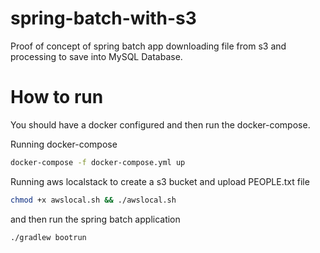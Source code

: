 # spring-batch-with-s3

Proof of concept of spring batch app downloading file from s3 and processing to save into MySQL Database.


# How to run

You should have a docker configured and then run the docker-compose.

Running docker-compose
```bash
docker-compose -f docker-compose.yml up
```

Running aws localstack to create a s3 bucket and upload PEOPLE.txt file
```bash
chmod +x awslocal.sh && ./awslocal.sh
```

and then run the spring batch application

```bash
./gradlew bootrun
```